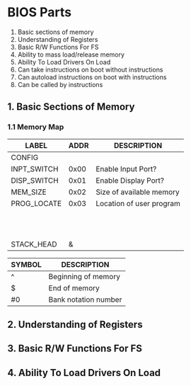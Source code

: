 # BIOS Parts
 1. Basic sections of memory
 2. Understanding of Registers
 3. Basic R/W Functions For FS
 4. Ability to mass load/release memory
 5. Ability To Load Drivers On Load
 6. Can take instructions on boot without instructions
 7. Can autoload instructions on boot with instructions
 8. Can be called by instructions

## 1. Basic Sections of Memory

### 1.1 Memory Map
|    LABEL    | ADDR |             DESCRIPTION             |
|-------------|------|-------------------------------------|
| CONFIG      |      |                                     |
| INPT_SWITCH | 0x00 | Enable Input Port?                  |
| DISP_SWITCH | 0x01 | Enable Display Port?                |
| MEM_SIZE    | 0x02 | Size of available memory            |
| PROG_LOCATE | 0x03 | Location of user program            |
|             |  |  |
|  |  |  |
|  |  |  |
|  |  |  |
|  |  |  |
|  |  |  |
|  |  |  |
|  |  |  |
|  |  |  |
|  |  |  |
|             |      |  |
| STACK_HEAD  |  &   |                                     |

| SYMBOL |                   DESCRIPTION                   |
|--------|-------------------------------------------------|
|   ^    | Beginning of memory                             |
|   $    | End of memory                                   |
|   #0   | Bank notation number                            |

## 2. Understanding of Registers

## 3. Basic R/W Functions For FS

## 4. Ability To Load Drivers On Load